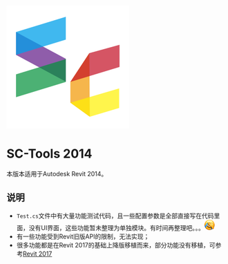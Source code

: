 [![logo](https://github.com/YouRockMyWorld/SC-Tools/blob/master/doc/images/sc.svg)](https://github.com/YouRockMyWorld)

# SC-Tools 2014

本版本适用于Autodesk Revit 2014。



## 说明

* `Test.cs`文件中有大量功能测试代码，且一些配置参数是全部直接写在代码里面，没有UI界面，这些功能暂未整理为单独模块。有时间再整理吧。。。![捂脸](https://github.com/YouRockMyWorld/SC-Tools/blob/master/doc/images/捂脸.png)
* 有一些功能受到Revit旧版API的限制，无法实现；
* 很多功能都是在Revit 2017的基础上降版移植而来，部分功能没有移植，可参考[Revit 2017](https://github.com/YouRockMyWorld/SC-Tools/tree/master/SCTools2017)

